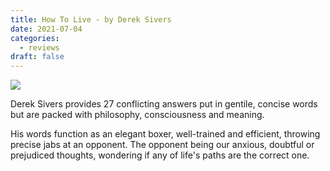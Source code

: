 ```yaml
---
title: How To Live - by Derek Sivers
date: 2021-07-04
categories:
  - reviews
draft: false
---
```


![](https://i.gr-assets.com/images/S/compressed.photo.goodreads.com/books/1622315303l/58188742._SY475_.jpg)

Derek Sivers provides 27 conflicting answers put in gentile, concise words but are packed with philosophy, consciousness and meaning.

His words function as an elegant boxer, well-trained and efficient, throwing precise jabs at an opponent. The opponent being our anxious, doubtful or prejudiced thoughts, wondering if any of life's paths are the correct one.
